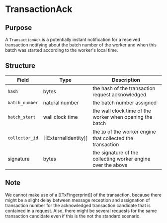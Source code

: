 # TransactionAck

## Purpose

A `TransactionAck` is
a potentially instant notification for a received transaction
notifying about the batch number of the worker
and when this batch was started according to the worker's local time.

## Structure

| Field          | Type                 | Description                                                  |
|----------------|----------------------|--------------------------------------------------------------|
| `hash`         | bytes                | the hash of the transaction request acknowledged             |
| `batch_number` | natural number       | the batch number assigned                                    |
| `batch_start`  | wall clock time      | the wall clock time of the worker when opening the batch     |
| `collector_id` | [[ExternalIdentity]] | the ɪᴅ of the worker engine that collected the transaction   |
| signature      | bytes                | the signature of the collecting worker engine over the above |


## Note

We cannot make use of a [[TxFingerprint]] of the transaction,
because there might be a slight delay between message reception
and assignation of transaction number for the acknowledged
transaction candidate that is contained in a request.
Also,
there might be several requests for the same transaction candidate
even if this is the not the standard scenario.




